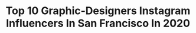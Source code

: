 ---
title: Top 10 Graphic-Designers Instagram Influencers In San Francisco In 2020
description: >-
  Find top graphic-designers Instagram influencers in San Francisco in 2020. Most popular hashtags: #graphicdesign #graphicdesigner #funny #sanfrancisco.
platform: Instagram
profiles:
  - username: "lunarkris"
    fullname: >-
      🌙 KRIS ✨
    location: "United States"
    followers: 6773
    engagement: 632
    commentsToLikes: 0.072017
    avatar: "https://scontent-lhr8-1.cdninstagram.com/v/t51.2885-19/s320x320/91445438_648340119282126_279259911752253440_n.jpg?_nc_ht=scontent-lhr8-1.cdninstagram.com&_nc_ohc=7z37t6TTox4AX8T1CHh&oh=070631ec5e0a91fb42471fa18ce5d240&oe=5EBB4CE3"
    verified: false
    hashtags: "#dfwphotographer, #eventplanner, #laphotographer, #selfportraits"
  - username: "monimonanabanana"
    fullname: >-
      Moni Monana Banana 🍌
    location: "United States"
    followers: 11000
    engagement: 858
    commentsToLikes: 0.040054
    avatar: "https://scontent-ams4-1.cdninstagram.com/v/t51.2885-19/s320x320/29738528_159925538034537_16692416165707776_n.jpg?_nc_ht=scontent-ams4-1.cdninstagram.com&_nc_ohc=mrgolL-sZccAX8H9XfK&oh=b9ca46d6e1e2966982726f86810a35cb&oe=5EBB1699"
    verified: false
    hashtags: "#goprohero, #enmemoriadelosrosales, #puespamiprimalacoja, #goproes"
  - username: "jakeisco0l"
    fullname: >-
      Jake Russell Gavino
    location: "United States"
    followers: 2467
    engagement: 2009
    commentsToLikes: 0.041454
    avatar: "https://scontent-ams4-1.cdninstagram.com/v/t51.2885-19/s320x320/80026758_648389185899160_5036994824201306112_n.jpg?_nc_ht=scontent-ams4-1.cdninstagram.com&_nc_ohc=EebBLzXIacQAX9F-uVw&oh=0a4fb40903b3e021dbae07cd58326786&oe=5EBC5679"
    verified: false
    hashtags: "#digitalart, #missyelliot, #merryhalloween, #ballpit"
  - username: "jermie_jerms"
    fullname: >-
      💎 Jeremy (𝕵𝖊𝖗𝖒) Co
    location: "United States"
    followers: 11166
    engagement: 952
    commentsToLikes: 0.024914
    avatar: "https://scontent-ams4-1.cdninstagram.com/v/t51.2885-19/s320x320/87219019_179728633467133_5875500172707889152_n.jpg?_nc_ht=scontent-ams4-1.cdninstagram.com&_nc_ohc=Sybi5_0ggjkAX8hps1V&oh=46647f189146d15e1014fbf8bcd7e491&oe=5EB46A41"
    verified: false
    hashtags: "#vectorart, #behance, #occultart, #streetstyle"
  - username: "createbymadden"
    fullname: >-
      Create by madden LLC
    location: "United States"
    followers: 22478
    engagement: 308
    commentsToLikes: 0.292887
    avatar: "https://scontent-lhr8-1.cdninstagram.com/v/t51.2885-19/s320x320/65131727_486938611855716_1231281576604598272_n.jpg?_nc_ht=scontent-lhr8-1.cdninstagram.com&_nc_ohc=nal5CzXpo_MAX8AmrTq&oh=86412ce072397077b2355bb10de5fe55&oe=5EBB9BB1"
    verified: false
    hashtags: "#customsigns, #gown, #baby, #branding"
  - username: "cg_geeks"
    fullname: >-
      CG Geek
    location: "United States"
    followers: 16964
    engagement: 834
    commentsToLikes: 0.020578
    avatar: "https://scontent-lhr8-1.cdninstagram.com/v/t51.2885-19/s320x320/90869653_226337081846849_6559984536531238912_n.jpg?_nc_ht=scontent-lhr8-1.cdninstagram.com&_nc_ohc=aJoR0szukksAX8ubYaJ&oh=eae532bee00f5486e57c627096bb6193&oe=5EB95D2D"
    verified: false
    hashtags: "#cinema4d, #3d, #graphicdesign, #rocks"
  - username: "gillie_edits"
    fullname: >-
      GillieEdits
    location: "United States"
    followers: 14525
    engagement: 1235
    commentsToLikes: 0.011654
    avatar: "https://scontent-ams4-1.cdninstagram.com/v/t51.2885-19/s320x320/80809329_318218695781214_237756143827419136_n.jpg?_nc_ht=scontent-ams4-1.cdninstagram.com&_nc_ohc=e0wO5GA4VisAX-APLVK&oh=4028fa6c43509d6b3bbe42f055215b98&oe=5EB404BA"
    verified: false
    hashtags: "#espn, #battlehawks, #bigred, #patrickmahomes"
  - username: "drawntothegame"
    fullname: >-
      Drawn To The Game 🔥🐉 🏈⚡️
    location: "United States"
    followers: 6685
    engagement: 1674
    commentsToLikes: 0.044866
    avatar: "https://scontent-ams4-1.cdninstagram.com/v/t51.2885-19/s320x320/72219105_457754158193295_6166041606337069056_n.jpg?_nc_ht=scontent-ams4-1.cdninstagram.com&_nc_ohc=0x6QW5bZwgQAX_4FH8C&oh=46b8ecb9063089816fafc3d62fec83da&oe=5EA7244B"
    verified: false
    hashtags: "#framed8x10, #100seasons, #defensivebacks, #pitt"
  - username: "manchildmanor"
    fullname: >-
      ManchildManor.com
    location: "United States"
    followers: 15603
    engagement: 1410
    commentsToLikes: 0.007356
    avatar: "https://scontent-ams4-1.cdninstagram.com/v/t51.2885-19/s320x320/37527289_331364614270276_6053448059419885568_n.jpg?_nc_ht=scontent-ams4-1.cdninstagram.com&_nc_ohc=qhQMYOtKDi0AX__uToF&oh=4fbe507df3765d65bc49566479d28f66&oe=5EB0C455"
    verified: false
    hashtags: "#kitchen, #chemicalreaction, #noir, #cake"
  - username: "sa_arteaga"
    fullname: >-
      Sergio Arteaga
    location: "United States"
    followers: 9540
    engagement: 364
    commentsToLikes: 0.038792
    avatar: "https://scontent-ams4-1.cdninstagram.com/v/t51.2885-19/s320x320/58453500_367700500525991_8437231513736577024_n.jpg?_nc_ht=scontent-ams4-1.cdninstagram.com&_nc_ohc=eAjLx7zZ0EAAX8Enxb-&oh=ea2e7741bedf5dc7440c89121c4b9614&oe=5EB54473"
    verified: false
    hashtags: "#youtubechannel, #aligners, #interactiondesign, #adobexd"
---